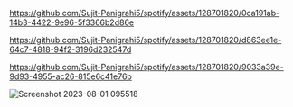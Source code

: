 

https://github.com/Sujit-Panigrahi5/spotify/assets/128701820/0ca191ab-14b3-4422-9e96-5f3366b2d86e


https://github.com/Sujit-Panigrahi5/spotify/assets/128701820/d863ee1e-64c7-4818-94f2-3196d232547d



https://github.com/Sujit-Panigrahi5/spotify/assets/128701820/9033a39e-9d93-4955-ac26-815e6c41e76b


![Screenshot 2023-08-01 095518](https://github.com/Sujit-Panigrahi5/spotify/assets/128701820/ce2f0663-c2e1-48cf-a5bf-9548f07dafe3)

